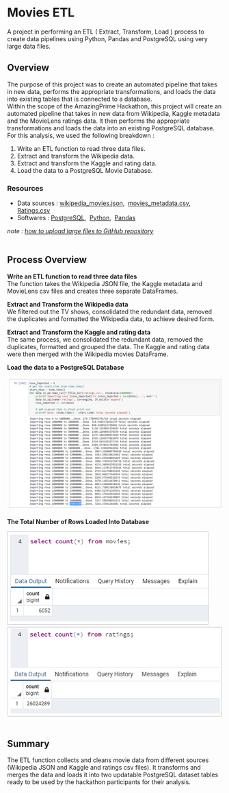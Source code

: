 # Movies ETL
A project in performing an ETL ( Extract, Transform, Load ) process to create data pipelines using Python, Pandas and PostgreSQL using very large data files.

## Overview
The purpose of this project was to create an automated pipeline that takes in new data, performs the appropriate transformations, and loads the data into existing tables that is connected to a database.<br/>
Within the scope of the AmazingPrime Hackathon, this project will create an automated pipeline that takes in new data from Wikipedia, Kaggle metadata and the MovieLens ratings data. It then performs the appropriate transformations and loads the data into an existing PostgreSQL database.<br/>
For this analysis, we used the following breakdown :
  1. Write an ETL function to read three data files.
  2. Extract and transform the Wikipedia data.
  3. Extract and transform the Kaggle and rating data.
  4. Load the data to a PostgreSQL Movie Database.


### Resources
  - Data sources : [wikipedia_movies.json](Resources/wikipedia-movies.json),&nbsp; [movies_metadata.csv](Resources/movies_metadata.csv),&nbsp; [Ratings.csv](https://www.kaggle.com/datasets/rounakbanik/the-movies-dataset?select=ratings.csv)
  - Softwares : [PostgreSQL](https://www.enterprisedb.com/downloads/postgres-postgresql-downloads),&nbsp; [Python](https://www.python.org/downloads/windows/),&nbsp;  [Pandas](https://www.anaconda.com/products/distribution)

*note : [how to upload large files to GitHub repository](https://medium.com/linkit-intecs/how-to-upload-large-files-to-github-repository-2b1e03723d2)*
<br/>
<br/>
## Process Overview
**Write an ETL function to read three data files** <br/>
The function takes the Wikipedia JSON file, the Kaggle metadata and MovieLens csv files and creates three separate DataFrames. <br/>

**Extract and Transform the Wikipedia data** <br/>
We filtered out the TV shows, consolidated the redundant data, removed the duplicates and formatted the Wikipedia data, to achieve desired form.<br/>

**Extract and Transform the Kaggle and rating data** <br/>
The same process, we consolidated the redundant data, removed the duplicates, formatted and grouped the data. The Kaggle and rating data were then merged with the Wikipedia movies DataFrame.
<br/>

**Load the data to a PostgreSQL Database** <br/>
<br/>
![loads.png](Resources/loads.png)
<br/>
<br/>
**The Total Number of Rows Loaded Into Database** <br/>

![movies_query.png](Resources/movies_query.png)
<br/>
![ratings_query.png](Resources/ratings_query.png)
<br/>
<br/>

## Summary
The ETL function collects and cleans movie data from different sources (Wikipedia JSON and Kaggle and ratings csv files). It transforms and merges the data and loads it into two updatable PostgreSQL dataset tables ready to be used by the hackathon participants for their analysis.<br/>

